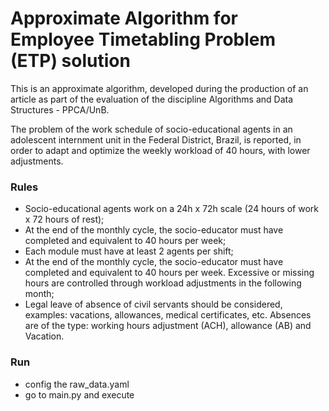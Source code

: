 # Approximate Algorithm for Employee Timetabling Problem (ETP) solution

This is an approximate algorithm, developed during the production of an article as part of the evaluation of the discipline Algorithms and Data Structures - PPCA/UnB.

The problem of the work schedule of socio-educational agents in an adolescent internment unit in the Federal District, Brazil, is reported, in order to adapt and optimize the weekly workload of 40 hours, with lower adjustments.

### Rules
- Socio-educational agents work on a 24h x 72h scale (24 hours of work x 72 hours of rest);
- At the end of the monthly cycle, the socio-educator must have completed and equivalent to 40 hours per week;
- Each module must have at least 2 agents per shift;
- At the end of the monthly cycle, the socio-educator must have completed and equivalent to 40 hours per week. Excessive or missing hours are controlled through workload adjustments in the following month;
- Legal leave of absence of civil servants should be considered, examples: vacations, allowances, medical certificates, etc. Absences are of the type: working hours adjustment (ACH), allowance (AB) and Vacation.

### Run
- config the raw_data.yaml
- go to main.py and execute
